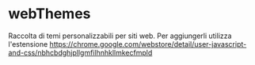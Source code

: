 # webThemes
Raccolta di temi personalizzabili per siti web.
Per aggiungerli utilizza l'estensione https://chrome.google.com/webstore/detail/user-javascript-and-css/nbhcbdghjpllgmfilhnhkllmkecfmpld
